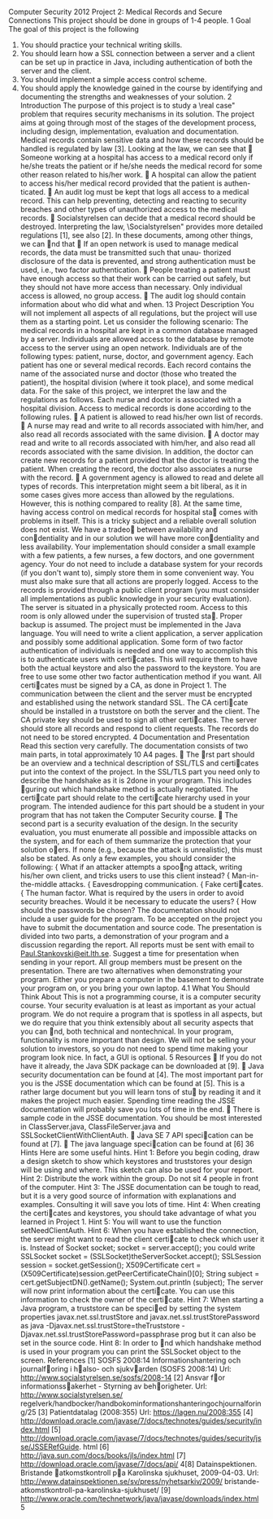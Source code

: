 Computer Security 2012
Project 2: Medical Records and Secure Connections
This project should be done in groups of 1-4 people.
1 Goal
The goal of this project is the following
1. You should practice your technical writing skills.
2. You should learn how a SSL connection between a server and a client can be set up in practice in Java,
including authentication of both the server and the client.
3. You should implement a simple access control scheme.
4. You should apply the knowledge gained in the course by identifying and documenting the strengths
and weaknesses of your solution.
2 Introduction
The purpose of this project is to study a \real case" problem that requires security mechanisms in its
solution. The project aims at going through most of the stages of the development process, including design,
implementation, evaluation and documentation. Medical records contain sensitive data and how these records
should be handled is regulated by law [3].
Looking at the law, we can see that
 Someone working at a hospital has access to a medical record only if he/she treats the patient or if
he/she needs the medical record for some other reason related to his/her work.
 A hospital can allow the patient to access his/her medical record provided that the patient is authen-
ticated.
 An audit log must be kept that logs all access to a medical record. This can help preventing, detecting
and reacting to security breaches and other types of unauthorized access to the medical records.
 Socialstyrelsen can decide that a medical record should be destroyed.
Interpreting the law, \Socialstyrelsen" provides more detailed regulations [1], see also [2]. In these documents,
among other things, we can nd that
 If an open network is used to manage medical records, the data must be transmitted such that unau-
thorized disclosure of the data is prevented, and strong authentication must be used, i.e., two factor
authentication.
 People treating a patient must have enough access so that their work can be carried out safely, but
they should not have more access than necessary. Only individual access is allowed, no group access.
 The audit log should contain information about who did what and when.
13 Project Description
You will not implement all aspects of all regulations, but the project will use them as a starting point. Let
us consider the following scenario:
The medical records in a hospital are kept in a common database managed by a server. Individuals are
allowed access to the database by remote access to the server using an open network.
Individuals are of the following types: patient, nurse, doctor, and government agency. Each patient has
one or several medical records. Each record contains the name of the associated nurse and doctor (those
who treated the patient), the hospital division (where it took place), and some medical data.
For the sake of this project, we interpret the law and the regulations as follows. Each nurse and doctor
is associated with a hospital division. Access to medical records is done according to the following rules.
 A patient is allowed to read his/her own list of records.
 A nurse may read and write to all records associated with him/her, and also read all records associated
with the same division.
 A doctor may read and write to all records associated with him/her, and also read all records associated
with the same division. In addition, the doctor can create new records for a patient provided that the
doctor is treating the patient. When creating the record, the doctor also associates a nurse with the
record.
 A government agency is allowed to read and delete all types of records.
This interpretation might seem a bit liberal, as it in some cases gives more access than allowed by the
regulations. However, this is nothing compared to reality [8]. At the same time, having access control on
medical records for hospital sta comes with problems in itself. This is a tricky subject and a reliable overall
solution does not exist. We have a tradeo between availability and condentiality and in our solution we
will have more condentiality and less availability.
Your implementation should consider a small example with a few patients, a few nurses, a few doctors,
and one government agency. Your do not need to include a database system for your records (if you don't
want to), simply store them in some convenient way. You must also make sure that all actions are properly
logged.
Access to the records is provided through a public client program (you must consider all implementations
as public knowledge in your security evaluation). The server is situated in a physically protected room.
Access to this room is only allowed under the supervision of trusted sta. Proper backup is assumed.
The project must be implemented in the Java language. You will need to write a client application,
a server application and possibly some additional application. Some form of two factor authentication of
individuals is needed and one way to accomplish this is to authenticate users with certicates. This will
require them to have both the actual keystore and also the password to the keystore. You are free to use
some other two factor authentication method if you want. All certicates must be signed by a CA, as done
in Project 1. The communication between the client and the server must be encrypted and established using
the network standard SSL. The CA certicate should be installed in a truststore on both the server and the
client. The CA private key should be used to sign all other certicates. The server should store all records
and respond to client requests. The records do not need to be stored encrypted.
4 Documentation and Presentation
Read this section very carefully. The documentation consists of two main parts, in total approximately 10
A4 pages.
 The rst part should be an overview and a technical description of SSL/TLS and certicates put into
the context of the project. In the SSL/TLS part you need only to describe the handshake as it is
2done in your program. This includes guring out which handshake method is actually negotiated. The
certicate part should relate to the certicate hierarchy used in your program. The intended audience
for this part should be a student in your program that has not taken the Computer Security course.
 The second part is a security evaluation of the design. In the security evaluation, you must enumerate
all possible and impossible attacks on the system, and for each of them summarize the protection that
your solution oers. If none (e.g., because the attack is unrealistic), this must also be stated. As only
a few examples, you should consider the following:
{ What if an attacker attempts a spoong attack, writing his/her own client, and tricks users to
use this client instead?
{ Man-in-the-middle attacks.
{ Eavesdropping communication.
{ Fake certicates.
{ The human factor. What is required by the users in order to avoid security breaches. Would it
be necessary to educate the users?
{ How should the passwords be chosen?
The documentation should not include a user guide for the program.
To be accepted on the project you have to submit the documentation and source code. The presentation
is divided into two parts, a demonstration of your program and a discussion regarding the report. All reports
must be sent with email to Paul.Stankovski@eit.lth.se. Suggest a time for presentation when sending in your
report. All group members must be present on the presentation.
There are two alternatives when demonstrating your program. Either you prepare a computer in the
basement to demonstrate your program on, or you bring your own laptop.
4.1 What You Should Think About
This is not a programming course, it is a computer security course. Your security evaluation is at least
as important as your actual program. We do not require a program that is spotless in all aspects, but
we do require that you think extensibly about all security aspects that you can nd, both technical and
nontechnical. In your program, functionality is more important than design. We will not be selling your
solution to investors, so you do not need to spend time making your program look nice. In fact, a GUI is
optional.
5 Resources
 If you do not have it already, the Java SDK package can be downloaded at [9].
 Java security documentation can be found at [4]. The most important part for you is the JSSE
documentation which can be found at [5]. This is a rather large document but you will learn tons of stu
by reading it and it makes the project much easier. Spending time reading the JSSE documentation
will probably save you lots of time in the end.
 There is sample code in the JSSE documentation. You should be most interested in ClassServer.java,
ClassFileServer.java and SSLSocketClientWithClientAuth.
 Java SE 7 API specication can be found at [7].
 The java language specication can be found at [6]
36 Hints
Here are some useful hints.
Hint 1: Before you begin coding, draw a design sketch to show which keystores and truststores your design
will be using and where. This sketch can also be used for your report.
Hint 2: Distribute the work within the group. Do not sit 4 people in front of the computer.
Hint 3: The JSSE documentation can be tough to read, but it is a very good source of information with
explanations and examples. Consulting it will save you lots of time.
Hint 4: When creating the certicates and keystores, you should take advantage of what you learned in
Project 1.
Hint 5: You will want to use the function setNeedClientAuth.
Hint 6: When you have established the connection, the server might want to read the client certicate to
check which user it is. Instead of
Socket socket;
socket = server.accept();
you could write
SSLSocket socket = (SSLSocket)theServerSocket.accept();
SSLSession session = socket.getSession();
X509Certificate cert = (X509Certificate)session.getPeerCertificateChain()[0];
String subject = cert.getSubjectDN().getName();
System.out.println (subject);
The server will now print information about the certicate. You can use this information to check the owner
of the certicate.
Hint 7: When starting a Java program, a truststore can be specied by setting the system properties
javax.net.ssl.trustStore and javax.net.ssl.trustStorePassword as
java -Djavax.net.ssl.trustStore=theTruststore -Djavax.net.ssl.trustStorePassword=passphrase
prog
but it can also be set in the source code.
Hint 8: In order to nd which handshake method is used in your program you can print the SSLSocket
object to the screen.
References
[1] SOSFS 2008:14 Informationshantering och journalforing i halso- och sjukvarden (SOSFS 2008:14)
Url: http://www.socialstyrelsen.se/sosfs/2008-14
[2] Ansvar for informationssakerhet - Styrning av behorigheter. Url: http://www.socialstyrelsen.se/
regelverk/handbocker/handbokominformationshanteringochjournalforing/25
[3] Patientdatalag (2008:355) Url: https://lagen.nu/2008:355
[4] http://download.oracle.com/javase/7/docs/technotes/guides/security/index.html
[5] http://download.oracle.com/javase/7/docs/technotes/guides/security/jsse/JSSERefGuide.
html
[6] http://java.sun.com/docs/books/jls/index.html
[7] http://download.oracle.com/javase/7/docs/api/
4[8] Datainspektionen. Bristande atkomstkontroll pa Karolinska sjukhuset, 2009-04-03.
Url: http://www.datainspektionen.se/sv/press/nyhetsarkiv/2009/
bristande-atkomstkontroll-pa-karolinska-sjukhuset/
[9] http://www.oracle.com/technetwork/java/javase/downloads/index.html
5
